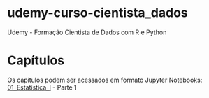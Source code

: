 # udemy-curso-cientista_dados
Udemy - Formação Cientista de Dados com R e Python

# Capítulos

Os capítulos podem ser acessados em formato Jupyter Notebooks:
[01_Estatistica_I](01_Estatistica_I.ipynb) - Parte 1
